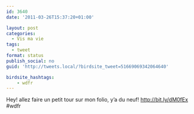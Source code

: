 ```yaml
---
id: 3640
date: '2011-03-26T15:37:20+01:00'

layout: post
categories:
  - Vis ma vie
tags:
  - tweet
format: status
publish_social: no
guid: 'http://tweets.local/?birdsite_tweet=51669069342064640'

birdsite_hashtags:
    - wdfr
---
```


Hey! allez faire un petit tour sur mon folio, y’a du neuf! http://bit.ly/dM0fEx #wdfr